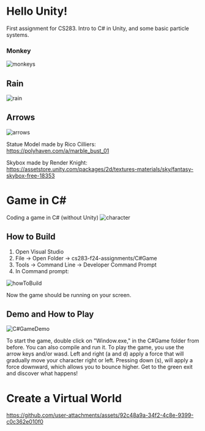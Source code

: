 # Hello Unity!
First assignment for CS283. Intro to C# in Unity, and some basic particle systems.

### Monkey

![monkeys](https://github.com/user-attachments/assets/2104bb77-4544-4711-85d1-c0531f462cb9)

## Rain

![rain](https://github.com/user-attachments/assets/856f2c70-5cd3-46ea-8f4d-9d4d75d9a9c1)

## Arrows

![arrows](https://github.com/user-attachments/assets/511342bb-bbe4-4117-aa62-bd741e90d776)

Statue Model made by Rico Cilliers: https://polyhaven.com/a/marble_bust_01

Skybox made by Render Knight: https://assetstore.unity.com/packages/2d/textures-materials/sky/fantasy-skybox-free-18353

# Game in C#
Coding a game in C# (without Unity)
![character](https://github.com/user-attachments/assets/58234e6c-97d5-4e39-9d04-f8ea8b0b17ce)

## How to Build
1. Open Visual Studio
2. File -> Open Folder -> cs283-f24-assignments/C#Game
3. Tools -> Command Line -> Developer Command Prompt
4. In Command prompt:

![howToBuild](https://github.com/user-attachments/assets/2dbefecb-50b4-4da9-8c03-c40d8c45dd61)

Now the game should be running on your screen.

## Demo and How to Play

![C#GameDemo](https://github.com/user-attachments/assets/a26f5204-8d25-4075-9c78-d3ebc776bb89)


To start the game, double click on "Window.exe," in the C#Game folder from before. You can also compile and run it.
To play the game, you use the arrow keys and/or wasd. Left and right (a and d) apply a force that will gradually move your character right or left. Pressing down (s), will apply a force downward, which allows you to bounce higher. Get to the green exit and discover what happens!

# Create a Virtual World

https://github.com/user-attachments/assets/92c48a9a-34f2-4c8e-9399-c0c362e010f0



